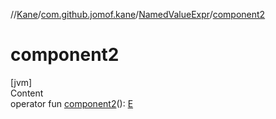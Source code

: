 //[Kane](../../index.md)/[com.github.jomof.kane](../index.md)/[NamedValueExpr](index.md)/[component2](component2.md)



# component2  
[jvm]  
Content  
operator fun [component2](component2.md)(): [E](index.md)  



